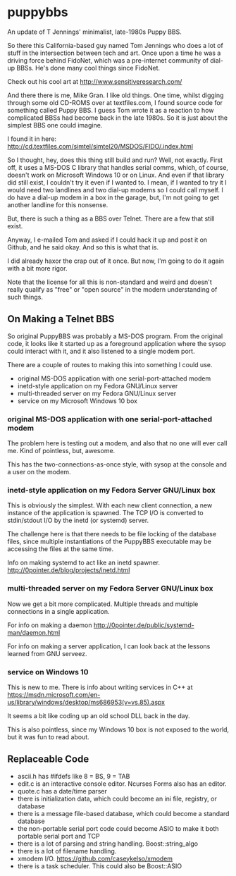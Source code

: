 # puppybbs
An update of T Jennings' minimalist, late-1980s Puppy BBS.

So there this California-based guy named Tom Jennings who does a lot
of stuff in the intersection between tech and art.  Once upon a time
he was a driving force behind FidoNet, which was a pre-internet
community of dial-up BBSs.  He's done many cool things since FidoNet.

Check out his cool art at http://www.sensitiveresearch.com/ 

And there there is me, Mike Gran.  I like old things.  One time,
whilst digging through some old CD-ROMS over at textfiles.com, I found
source code for something called Puppy BBS.  I guess Tom wrote it as a
reaction to how complicated BBSs had become back in the late 1980s.
So it is just about the simplest BBS one could imagine.

I found it in here:
http://cd.textfiles.com/simtel/simtel20/MSDOS/FIDO/.index.html

So I thought, hey, does this thing still build and run?  Well, not
exactly.  First off, it uses a MS-DOS C library that handles serial
comms, which, of course, doesn't work on Microsoft Windows 10 or on
Linux.  And even if that library did still exist, I couldn't try it
even if I wanted to.  I mean, if I wanted to try it I would need two
landlines and two dial-up modems so I could call myself.  I do have a
dial-up modem in a box in the garage, but, I'm not going to get
another landline for this nonsense.

But, there is such a thing as a BBS over Telnet.  There are a few that
still exist.

Anyway, I e-mailed Tom and asked if I could hack it up and post it on
Github, and he said okay.  And so this is what that is.

I did already haxor the crap out of it once.  But now, I'm going to do
it again with a bit more rigor.

Note that the license for all this is non-standard and weird and
doesn't really qualify as "free" or "open source" in the modern
understanding of such things.

## On Making a Telnet BBS

So original PuppyBBS was probably a MS-DOS program.  From the original
code, it looks like it started up as a foreground application where
the sysop could interact with it, and it also listened to a single
modem port.

There are a couple of routes to making this into something I could
use.

- original MS-DOS application with one serial-port-attached modem
- inetd-style application on my Fedora GNU/Linux server
- multi-threaded server on my Fedora GNU/Linux server
- service on my Microsoft Windows 10 box

### original MS-DOS application with one serial-port-attached modem

The problem here is testing out a modem, and also that no one will
ever call me.  Kind of pointless, but, awesome.

This has the two-connections-as-once style, with sysop at the console
and a user on the modem.

### inetd-style application on my Fedora Server GNU/Linux box

This is obviously the simplest.  With each new client connection, a
new instance of the application is spawned.  The TCP I/O is converted
to stdin/stdout I/O by the inetd (or systemd) server.

The challenge here is that there needs to be file locking of the
database files, since multiple instantiations of the PuppyBBS
executable may be accessing the files at the same time.

Info on making systemd to act like an inetd spawner.
http://0pointer.de/blog/projects/inetd.html

### multi-threaded server on my Fedora Server GNU/Linux box

Now we get a bit more complicated.  Multiple threads and multiple
connections in a single application.

For info on making a daemon
http://0pointer.de/public/systemd-man/daemon.html

For info on making a server application, I can look back at the
lessons learned from GNU serveez.

### service on Windows 10

This is new to me.  There is info about writing services in C++ at
https://msdn.microsoft.com/en-us/library/windows/desktop/ms686953(v=vs.85).aspx

It seems a bit like coding up an old school DLL back in the day.

This is also pointless, since my Windows 10 box is not exposed to the
world, but it was fun to read about.

## Replaceable Code

- ascii.h has #ifdefs like 8 = BS, 9 = TAB
- edit.c is an interactive console editor.  Ncurses Forms also
  has an editor.
- quote.c has a date/time parser
- there is initialization data, which could become an ini file, registry,
  or database
- there is a message file-based database, which could become a standard
  database
- the non-portable serial port code could become ASIO to make it both
  portable serial port and TCP
- there is a lot of parsing and string handling.  Boost::string_algo
- there is a lot of filename handling.
- xmodem I/O.  https://github.com/caseykelso/xmodem
- there is a task scheduler. This could also be Boost::ASIO



